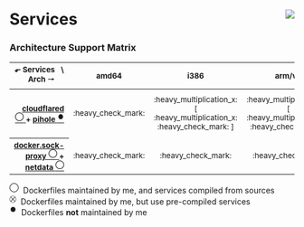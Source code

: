 # Services <a href='https://github.com/padhi-homelab/Services/actions?query=workflow%3A%22Docker+CI+Release%22'><img align='right' src='https://img.shields.io/github/workflow/status/padhi-homelab/Services/Docker%20CI%20Release?logo=github&logoWidth=24&style=flat-square'></img></a>

### Architecture Support Matrix

<table>
  <thead>
    <tr>
      <th><sub>⬐ Services &nbsp; \ &nbsp; Arch 🠒</sub></th>
      <th><sub>amd64</sub></th>
      <th><sub>i386</sub></th>
      <th><sub>arm/v6</sub></th>
      <th><sub>arm/v7</sub></th>
      <th><sub>arm64</sub></th>
      <th><sub>ppc64le</sub></th>
    </tr>
  </thead>
  <tbody>
    <tr>
      <th align='right'><sub>
        <a href='https://hub.docker.com/repository/docker/padhihomelab/cloudflared'>
          cloudflared
          <sup>&#8413;</sup>
        </a>
        +
        <a href='https://hub.docker.com/r/pihole/pihole/'>
          pihole
          <sup>&hairsp;&#9679;&hairsp;</sup>
        </a>
      </sub></th>
      <td align='center'>
        <sub>:heavy_check_mark:</sub>
      </td>
      <td align='center'>
        <sub>:heavy_multiplication_x:</sub>
        <br>
        <sub>[ :heavy_multiplication_x: :heavy_check_mark: ]</sub>
      </td>
      <td align='center'>
        <sub>:heavy_multiplication_x:</sub>
        <br>
        <sub>[ :heavy_multiplication_x: :heavy_check_mark: ]</sub>
      </td>
      <td align='center'>
        <sub>:heavy_check_mark:</sub>
      </td>
      <td align='center'>
        <sub>:heavy_check_mark:</sub>
      </td>
      <td align='center'>
        <sub>:heavy_multiplication_x:</sub>
        <br>
        <sub>[ :heavy_multiplication_x: :heavy_multiplication_x: ]</sub>
      </td>
    </tr>
    <tr>
      <th align='right'><sub>
        <a href='https://hub.docker.com/r/padhihomelab/docker.sock-proxy/'>
          docker.sock-proxy
          <sup>&#8413;</sup>
        </a>
        +
        <a href='https://hub.docker.com/r/padhihomelab/netdata/'>
          netdata
          <sup>&#8413;</sup>
        </a>
      </sub></th>
      <td align='center'>
        <sub>:heavy_check_mark:</sub>
      </td>
      <td align='center'>
        <sub>:heavy_check_mark:</sub>
      </td>
      <td align='center'>
        <sub>:heavy_check_mark:</sub>
      </td>
      <td align='center'>
        <sub>:heavy_check_mark:</sub>
      </td>
      <td align='center'>
        <sub>:heavy_check_mark:</sub>
      </td>
      <td align='center'>
        <sub>:heavy_check_mark:</sub>
      </td>
    </tr>
  </tbody>
</table>

<sup>&#8413;</sup>&nbsp;
Dockerfiles maintained by me, and services compiled from sources
<br>
<sup>&#9938;</sup>&nbsp;
Dockerfiles maintained by me, but use pre-compiled services
<br>
<sup>&hairsp;&#9679;&hairsp;</sup>&nbsp;
Dockerfiles **not** maintained by me